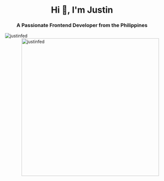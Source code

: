 <h1 align="center">Hi 👋, I'm Justin</h1>
<h3 align="center">A Passionate Frontend Developer from the Philippines</h3>



<p><img align="left" src="https://github-readme-stats-sigma-five.vercel.app/api/top-langs?username=justinfed&show_icons=true&locale=en&layout=compact&theme=onedark" alt="justinfed"/></p>



<p><img align="right" src="https://github-readme-streak-stats.herokuapp.com/?user=justinfed&theme=onedark" alt="justinfed" width="450"/></p>
